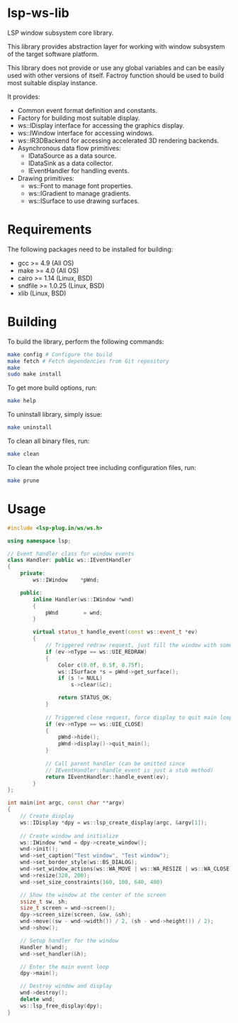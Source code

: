 # lsp-ws-lib

LSP window subsystem core library.

This library provides abstraction layer for working with
window subsystem of the target software platform.

This library does not provide or use any global variables and can be
easily used with other versions of itself. Factroy function should be
used to build most suitable display instance.

It provides:
* Common event format definition and constants.
* Factory for building most suitable display.
* ws::IDisplay interface for accessing the graphics display.
* ws::IWindow interface for accessing windows.
* ws::IR3DBackend for accessing accelerated 3D rendering backends.
* Asynchronous data flow primitives:
  * IDataSource as a data source.
  * IDataSink as a data collector.
  * IEventHandler for handling events.
* Drawing primitives:
  * ws::Font to manage font properties.
  * ws::IGradient to manage gradients.
  * ws::ISurface to use drawing surfaces.

Requirements
======

The following packages need to be installed for building:

* gcc >= 4.9 (All OS)
* make >= 4.0 (All OS)
* cairo >= 1.14 (Linux, BSD)
* sndfile >= 1.0.25 (Linux, BSD)
* xlib (Linux, BSD)

Building
======

To build the library, perform the following commands:

```bash
make config # Configure the build
make fetch # Fetch dependencies from Git repository
make
sudo make install
```

To get more build options, run:

```bash
make help
```

To uninstall library, simply issue:

```bash
make uninstall
```

To clean all binary files, run:

```bash
make clean
```

To clean the whole project tree including configuration files, run:

```bash
make prune
```

Usage
======
```C++
#include <lsp-plug.in/ws/ws.h>

using namespace lsp;

// Event handler class for window events
class Handler: public ws::IEventHandler
{
    private:
        ws::IWindow    *pWnd;

    public:
        inline Handler(ws::IWindow *wnd)
        {
            pWnd        = wnd;
        }

        virtual status_t handle_event(const ws::event_t *ev)
        {
            // Triggered redraw request, just fill the window with some color
            if (ev->nType == ws::UIE_REDRAW)
            {
                Color c(0.0f, 0.5f, 0.75f);
                ws::ISurface *s = pWnd->get_surface();
                if (s != NULL)
                    s->clear(&c);

                return STATUS_OK;
            }
            
            // Triggered close request, force display to quit main loop
            if (ev->nType == ws::UIE_CLOSE)
            {
                pWnd->hide();
                pWnd->display()->quit_main();
            }
            
            // Call parent handler (can be omitted since 
            // IEventHandler::handle_event is just a stub method)
            return IEventHandler::handle_event(ev);
        }
};

int main(int argc, const char **argv)
{
	// Create display
    ws::IDisplay *dpy = ws::lsp_create_display(argc, &argv[1]);
    
    // Create window and initialize
    ws::IWindow *wnd = dpy->create_window();
    wnd->init();
    wnd->set_caption("Test window", "Test window");
    wnd->set_border_style(ws::BS_DIALOG);
    wnd->set_window_actions(ws::WA_MOVE | ws::WA_RESIZE | ws::WA_CLOSE);
    wnd->resize(320, 200);
    wnd->set_size_constraints(160, 100, 640, 400)

    // Show the window at the center of the screen
    ssize_t sw, sh;
    size_t screen = wnd->screen();
    dpy->screen_size(screen, &sw, &sh);
    wnd->move((sw - wnd->width()) / 2, (sh - wnd->height()) / 2);
    wnd->show();

	// Setup handler for the window
    Handler h(wnd);
    wnd->set_handler(&h);

    // Enter the main event loop
    dpy->main();

    // Destroy window and display
    wnd->destroy();
    delete wnd;
    ws::lsp_free_display(dpy);
}
    
```
